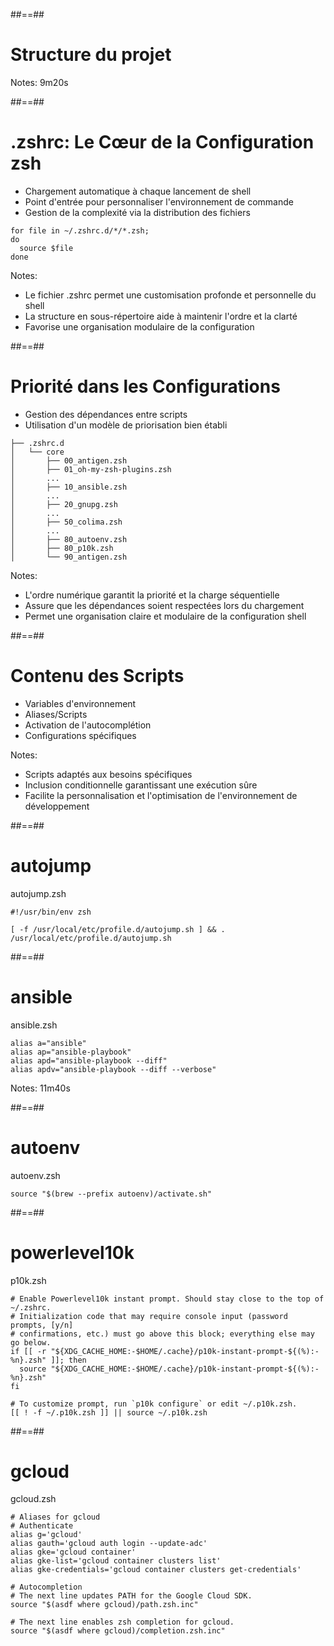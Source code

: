 ##==##
<!-- .slide: class="transition bg-green" -->
# Structure du projet

Notes:
9m20s

##==##
<!-- .slide: -->
# .zshrc: Le Cœur de la Configuration zsh

- Chargement automatique à chaque lancement de shell
- Point d'entrée pour personnaliser l'environnement de commande
- Gestion de la complexité via la distribution des fichiers
<!-- .element: class="list-fragment" -->

```shell
for file in ~/.zshrc.d/*/*.zsh;
do
  source $file
done
```

Notes:
* Le fichier .zshrc permet une customisation profonde et personnelle du shell
* La structure en sous-répertoire aide à maintenir l'ordre et la clarté
* Favorise une organisation modulaire de la configuration

##==##
<!-- .slide: -->
# Priorité dans les Configurations

- Gestion des dépendances entre scripts
- Utilisation d'un modèle de priorisation bien établi

```shell
├── .zshrc.d
│   └── core
│       ├── 00_antigen.zsh
│       ├── 01_oh-my-zsh-plugins.zsh
│       ...
│       ├── 10_ansible.zsh
│       ...
│       ├── 20_gnupg.zsh
│       ...
│       ├── 50_colima.zsh
│       ...
│       ├── 80_autoenv.zsh
│       ├── 80_p10k.zsh
│       └── 90_antigen.zsh
```
Notes:
* L'ordre numérique garantit la priorité et la charge séquentielle
* Assure que les dépendances soient respectées lors du chargement
* Permet une organisation claire et modulaire de la configuration shell

##==##
<!-- .slide: -->
# Contenu des Scripts

- Variables d'environnement
- Aliases/Scripts
- Activation de l'autocomplétion
- Configurations spécifiques
<!-- .element: class="list-fragment" -->

Notes:
* Scripts adaptés aux besoins spécifiques
* Inclusion conditionnelle garantissant une exécution sûre
* Facilite la personnalisation et l'optimisation de l'environnement de développement

##==##
<!-- .slide: -->
# autojump

autojump.zsh
```shell
#!/usr/bin/env zsh

[ -f /usr/local/etc/profile.d/autojump.sh ] && . /usr/local/etc/profile.d/autojump.sh
```
##==##
<!-- .slide: -->
# ansible

ansible.zsh
```shell
alias a="ansible"
alias ap="ansible-playbook"
alias apd="ansible-playbook --diff"
alias apdv="ansible-playbook --diff --verbose"
```

Notes:
11m40s

##==##
<!-- .slide: -->
# autoenv

autoenv.zsh
```shell
source "$(brew --prefix autoenv)/activate.sh"
```

##==##
<!-- .slide: -->
# powerlevel10k

p10k.zsh
```shell
# Enable Powerlevel10k instant prompt. Should stay close to the top of ~/.zshrc.
# Initialization code that may require console input (password prompts, [y/n]
# confirmations, etc.) must go above this block; everything else may go below.
if [[ -r "${XDG_CACHE_HOME:-$HOME/.cache}/p10k-instant-prompt-${(%):-%n}.zsh" ]]; then
  source "${XDG_CACHE_HOME:-$HOME/.cache}/p10k-instant-prompt-${(%):-%n}.zsh"
fi

# To customize prompt, run `p10k configure` or edit ~/.p10k.zsh.
[[ ! -f ~/.p10k.zsh ]] || source ~/.p10k.zsh
```

##==##
<!-- .slide: -->
# gcloud

gcloud.zsh
```shell
# Aliases for gcloud
# Authenticate
alias g='gcloud'
alias gauth='gcloud auth login --update-adc'
alias gke='gcloud container'
alias gke-list='gcloud container clusters list'
alias gke-credentials='gcloud container clusters get-credentials'

# Autocompletion
# The next line updates PATH for the Google Cloud SDK.
source "$(asdf where gcloud)/path.zsh.inc"

# The next line enables zsh completion for gcloud.
source "$(asdf where gcloud)/completion.zsh.inc"
```
